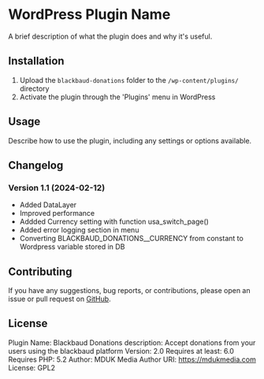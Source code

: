 # WordPress Plugin Name

A brief description of what the plugin does and why it's useful.

## Installation

1. Upload the `blackbaud-donations` folder to the `/wp-content/plugins/` directory
2. Activate the plugin through the 'Plugins' menu in WordPress

## Usage

Describe how to use the plugin, including any settings or options available.

## Changelog 

### Version 1.1 (2024-02-12)
- Added DataLayer 
- Improved performance
- Addded Currency setting with function usa_switch_page()
- Added error logging section in menu
- Converting BLACKBAUD_DONATIONS__CURRENCY from constant to Wordpress variable stored in DB 

<!-- ### Version 1.2 (2024-04-15)
- Fixed security vulnerability
- Updated translations
- Enhanced user interface -->

## Contributing

If you have any suggestions, bug reports, or contributions, please open an issue or pull request on [GitHub](https://github.com/your-username/plugin-name).

## License

Plugin Name: Blackbaud Donations
description: Accept donations from your users using the blackbaud platform
Version: 2.0
Requires at least: 6.0
Requires PHP: 5.2
Author: MDUK Media
Author URI: https://mdukmedia.com
License: GPL2
